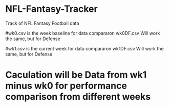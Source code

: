 # NFL-Fantasy-Tracker

Track of NFL Fantasy Football data

#wk0.csv is the week baseline for data compararon wk0DF.csv Will work the same, but for Defense


#wk1.csv is the current week for data compararon wk1DF.csv Will work the same, but for Defense


# Caculation will be Data from wk1 minus wk0 for performance comparison from different weeks

